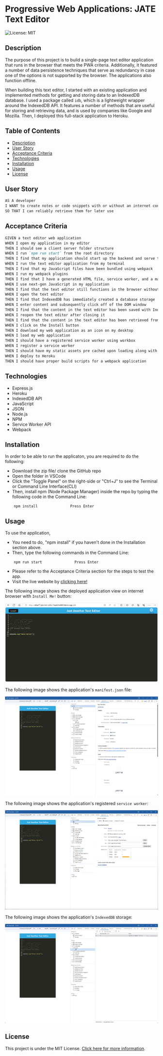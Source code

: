 # Progressive Web Applications: JATE Text Editor
![License: MIT](https://img.shields.io/badge/License-MIT-yellow.svg)


## Description

The purpose of this project is to build a single-page text editor application that runs in the browser that meets the PWA criteria. Additionally, it featured a number of data persistence techniques that serve as redundancy in case one of the options is not supported by the browser. The applications also function offline.

When building this text editor, I started with an existing application and implemented methods for getting and storing data to an IndexedDB database. I used a package called `idb`, which is a lightweight wrapper around the IndexedDB API. It features a number of methods that are useful for storing and retrieving data, and is used by companies like Google and Mozilla. Then, I deployed this full-stack application to Heroku.


## Table of Contents

- [Description](#description)
- [User Story](#user-story)
- [Acceptance Criteria](#acceptance-criteria)
- [Technologies](#technologies)
- [Installation](#installation)
- [Usage](#usage)
- [License](#license)


## User Story

```md
AS A developer
I WANT to create notes or code snippets with or without an internet connection
SO THAT I can reliably retrieve them for later use
```

## Acceptance Criteria

```md
GIVEN a text editor web application
WHEN I open my application in my editor
THEN I should see a client server folder structure
WHEN I run `npm run start` from the root directory
THEN I find that my application should start up the backend and serve the client
WHEN I run the text editor application from my terminal
THEN I find that my JavaScript files have been bundled using webpack
WHEN I run my webpack plugins
THEN I find that I have a generated HTML file, service worker, and a manifest file
WHEN I use next-gen JavaScript in my application
THEN I find that the text editor still functions in the browser without errors
WHEN I open the text editor
THEN I find that IndexedDB has immediately created a database storage
WHEN I enter content and subsequently click off of the DOM window
THEN I find that the content in the text editor has been saved with IndexedDB
WHEN I reopen the text editor after closing it
THEN I find that the content in the text editor has been retrieved from our IndexedDB
WHEN I click on the Install button
THEN I download my web application as an icon on my desktop
WHEN I load my web application
THEN I should have a registered service worker using workbox
WHEN I register a service worker
THEN I should have my static assets pre cached upon loading along with subsequent pages and static assets
WHEN I deploy to Heroku
THEN I should have proper build scripts for a webpack application
```


## Technologies

- Express.js
- Heroku
- IndexedDB API
- JavaScript
- JSON
- Node.js 
- NPM 
- Service Worker API
- Webpack


## Installation

In order to be able to run the applicaton, you are required to do the following:

- Download the zip file/ clone the GitHub repo 
- Open the folder in VSCode
- Click the "Toggle Panel" on the right-side or "Ctrl+J" to see the Terminal or Command Line Interface(CLI)
- Then, install npm (Node Package Manager) inside the repo by typing the following code in the Command Line:

```
    npm install               Press Enter
```


## Usage

To use the application,
- You need to do, "npm install" if you haven't done in the Installation section above.
- Then, type the following commands in the Command Line:

```
    npm run start               Press Enter
```
- Please refer to the Acceptance Criteria section for the steps to test the app.
- Visit the live website by [clicking here!](https://skhai77-jate-text-editor-7aaafa1ed889.herokuapp.com/)


The following image shows the deployed application view on internet browser with `Install Me!` button:

![Manifest Screenshot](./assets/00-deployed-app-browser-view.png)


The following image shows the application's `manifest.json` file:

![Manifest Screenshot](./assets/01-manifest.png)


The following image shows the application's registered `service worker`:

![Service Worker Screenshot](./assets/02-service-worker.png)


The following image shows the application's `IndexedDB` storage:

![IDB Storage](./assets/03-idb-storage.png)


## License

This project is under the MIT License. [Click here for more information](https://opensource.org/licenses/MIT).